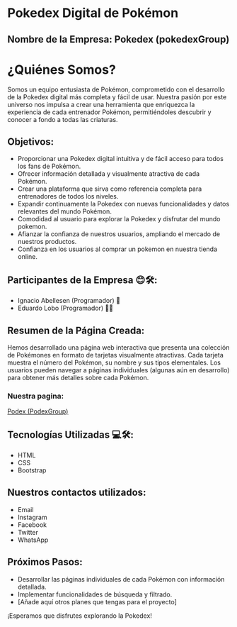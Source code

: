 # Pokedex Digital de Pokémon 

## Nombre de la Empresa: Pokedex (pokedexGroup)

# ¿Quiénes Somos?

Somos un equipo entusiasta de Pokémon, comprometido con el desarrollo de la Pokedex digital más completa y fácil de usar. Nuestra pasión por este universo nos impulsa a crear una herramienta que enriquezca la experiencia de cada entrenador Pokémon, permitiéndoles descubrir y conocer a fondo a todas las criaturas.

## Objetivos:

* Proporcionar una Pokedex digital intuitiva y de fácil acceso para todos los fans de Pokémon.
* Ofrecer información detallada y visualmente atractiva de cada Pokémon.
* Crear una plataforma que sirva como referencia completa para entrenadores de todos los niveles.
* Expandir continuamente la Pokedex con nuevas funcionalidades y datos relevantes del mundo Pokémon.
* Comodidad al usuario para explorar la Pokedex y disfrutar del mundo pokemon.
* Afianzar la confianza de nuestros usuarios, ampliando el mercado de nuestros productos.
* Confianza en los usuarios al comprar un pokemon en nuestra tienda online.


## Participantes de la Empresa 😊🛠️:

* Ignacio Abellesen (Programador) 🤖
* Eduardo Lobo (Programador) 🧑‍💻

## Resumen de la Página Creada:

Hemos desarrollado una página web interactiva que presenta una colección de Pokémones en formato de tarjetas visualmente atractivas. Cada tarjeta muestra el número del Pokémon, su nombre y sus tipos elementales. Los usuarios pueden navegar a páginas individuales (algunas aún en desarrollo) para obtener más detalles sobre cada Pokémon.

### Nuestra pagina: 
[Podex (PodexGroup)]()

## Tecnologías Utilizadas 💻🛠️:

* HTML
* CSS
* Bootstrap

## Nuestros contactos utilizados:
* Email
* Instagram
* Facebook
* Twitter
* WhatsApp


## Próximos Pasos:

* Desarrollar las páginas individuales de cada Pokémon con información detallada.
* Implementar funcionalidades de búsqueda y filtrado.
* [Añade aquí otros planes que tengas para el proyecto]

¡Esperamos que disfrutes explorando la Pokedex!